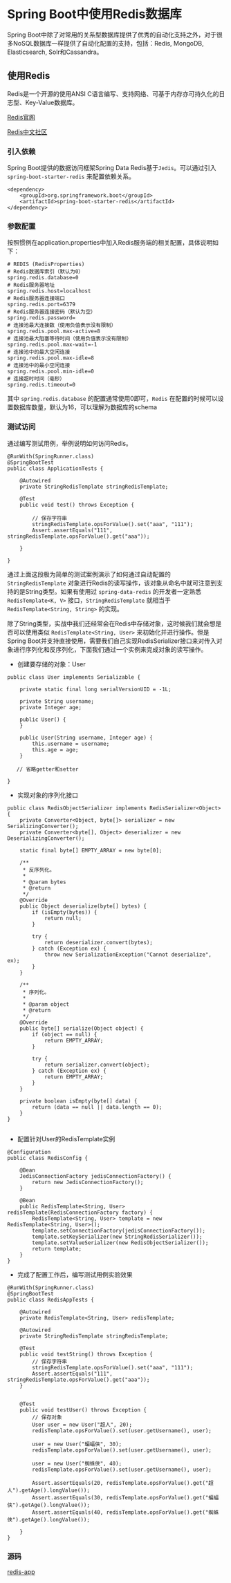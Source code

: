 # Spring Boot中使用Redis数据库

Spring Boot中除了对常用的关系型数据库提供了优秀的自动化支持之外，对于很多NoSQL数据库一样提供了自动化配置的支持，包括：Redis, MongoDB, Elasticsearch, Solr和Cassandra。

## 使用Redis

Redis是一个开源的使用ANSI C语言编写、支持网络、可基于内存亦可持久化的日志型、Key-Value数据库。

[Redis官网](http://redis.io/)

[Redis中文社区](http://www.redis.cn/)

### 引入依赖

Spring Boot提供的数据访问框架Spring Data Redis基于`Jedis`。可以通过引入 `spring-boot-starter-redis` 来配置依赖关系。

```
<dependency>
    <groupId>org.springframework.boot</groupId>
    <artifactId>spring-boot-starter-redis</artifactId>
</dependency>
```

### 参数配置

按照惯例在application.properties中加入Redis服务端的相关配置，具体说明如下：

```
# REDIS (RedisProperties)
# Redis数据库索引（默认为0）
spring.redis.database=0
# Redis服务器地址
spring.redis.host=localhost
# Redis服务器连接端口
spring.redis.port=6379
# Redis服务器连接密码（默认为空）
spring.redis.password=
# 连接池最大连接数（使用负值表示没有限制）
spring.redis.pool.max-active=8
# 连接池最大阻塞等待时间（使用负值表示没有限制）
spring.redis.pool.max-wait=-1
# 连接池中的最大空闲连接
spring.redis.pool.max-idle=8
# 连接池中的最小空闲连接
spring.redis.pool.min-idle=0
# 连接超时时间（毫秒）
spring.redis.timeout=0
```

其中 `spring.redis.database` 的配置通常使用0即可，`Redis` 在配置的时候可以设置数据库数量，默认为16，可以理解为数据库的schema

### 测试访问

通过编写测试用例，举例说明如何访问Redis。

```
@RunWith(SpringRunner.class)
@SpringBootTest
public class ApplicationTests {

    @Autowired
    private StringRedisTemplate stringRedisTemplate;

    @Test
    public void test() throws Exception {

        // 保存字符串
        stringRedisTemplate.opsForValue().set("aaa", "111");
        Assert.assertEquals("111", stringRedisTemplate.opsForValue().get("aaa"));

    }

}

```

通过上面这段极为简单的测试案例演示了如何通过自动配置的 `StringRedisTemplate` 对象进行Redis的读写操作，该对象从命名中就可注意到支持的是String类型。如果有使用过 `spring-data-redis` 的开发者一定熟悉 `RedisTemplate<K, V>` 接口，`StringRedisTemplate` 就相当于 `RedisTemplate<String, String>` 的实现。

除了String类型，实战中我们还经常会在Redis中存储对象，这时候我们就会想是否可以使用类似 `RedisTemplate<String, User>` 来初始化并进行操作。但是Spring Boot并支持直接使用，需要我们自己实现RedisSerializer<T>接口来对传入对象进行序列化和反序列化，下面我们通过一个实例来完成对象的读写操作。

+ 创建要存储的对象：User

```
public class User implements Serializable {

    private static final long serialVersionUID = -1L;

    private String username;
    private Integer age;

    public User() {
    }

    public User(String username, Integer age) {
        this.username = username;
        this.age = age;
    }

   // 省略getter和setter

}

```

+ 实现对象的序列化接口

```
public class RedisObjectSerializer implements RedisSerializer<Object> {
    private Converter<Object, byte[]> serializer = new SerializingConverter();
    private Converter<byte[], Object> deserializer = new DeserializingConverter();

    static final byte[] EMPTY_ARRAY = new byte[0];

    /**
     * 反序列化。
     *
     * @param bytes
     * @return
     */
    @Override
    public Object deserialize(byte[] bytes) {
        if (isEmpty(bytes)) {
            return null;
        }

        try {
            return deserializer.convert(bytes);
        } catch (Exception ex) {
            throw new SerializationException("Cannot deserialize", ex);
        }
    }

    /**
     * 序列化。
     *
     * @param object
     * @return
     */
    @Override
    public byte[] serialize(Object object) {
        if (object == null) {
            return EMPTY_ARRAY;
        }

        try {
            return serializer.convert(object);
        } catch (Exception ex) {
            return EMPTY_ARRAY;
        }
    }

    private boolean isEmpty(byte[] data) {
        return (data == null || data.length == 0);
    }
}


```

+ 配置针对User的RedisTemplate实例

```
@Configuration
public class RedisConfig {

    @Bean
    JedisConnectionFactory jedisConnectionFactory() {
        return new JedisConnectionFactory();
    }

    @Bean
    public RedisTemplate<String, User> redisTemplate(RedisConnectionFactory factory) {
        RedisTemplate<String, User> template = new RedisTemplate<String, User>();
        template.setConnectionFactory(jedisConnectionFactory());
        template.setKeySerializer(new StringRedisSerializer());
        template.setValueSerializer(new RedisObjectSerializer());
        return template;
    }
}

```

+ 完成了配置工作后，编写测试用例实验效果

```
@RunWith(SpringRunner.class)
@SpringBootTest
public class RedisAppTests {

    @Autowired
    private RedisTemplate<String, User> redisTemplate;

    @Autowired
    private StringRedisTemplate stringRedisTemplate;

    @Test
    public void testString() throws Exception {
        // 保存字符串
        stringRedisTemplate.opsForValue().set("aaa", "111");
        Assert.assertEquals("111", stringRedisTemplate.opsForValue().get("aaa"));
    }


    @Test
    public void testUser() throws Exception {
        // 保存对象
        User user = new User("超人", 20);
        redisTemplate.opsForValue().set(user.getUsername(), user);

        user = new User("蝙蝠侠", 30);
        redisTemplate.opsForValue().set(user.getUsername(), user);

        user = new User("蜘蛛侠", 40);
        redisTemplate.opsForValue().set(user.getUsername(), user);

        Assert.assertEquals(20, redisTemplate.opsForValue().get("超人").getAge().longValue());
        Assert.assertEquals(30, redisTemplate.opsForValue().get("蝙蝠侠").getAge().longValue());
        Assert.assertEquals(40, redisTemplate.opsForValue().get("蜘蛛侠").getAge().longValue());

    }
}

```

### 源码

[redis-app](../redis-app)